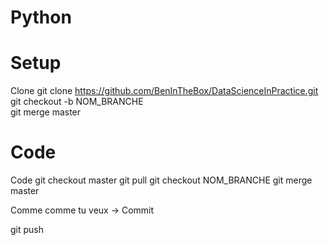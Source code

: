 # Python
# Setup
Clone
git clone https://github.com/BenInTheBox/DataScienceInPractice.git  
git checkout -b NOM_BRANCHE  
git merge master  

# Code
Code
git checkout master
git pull
git checkout NOM_BRANCHE
git merge master

Comme comme tu veux -> Commit

git push
